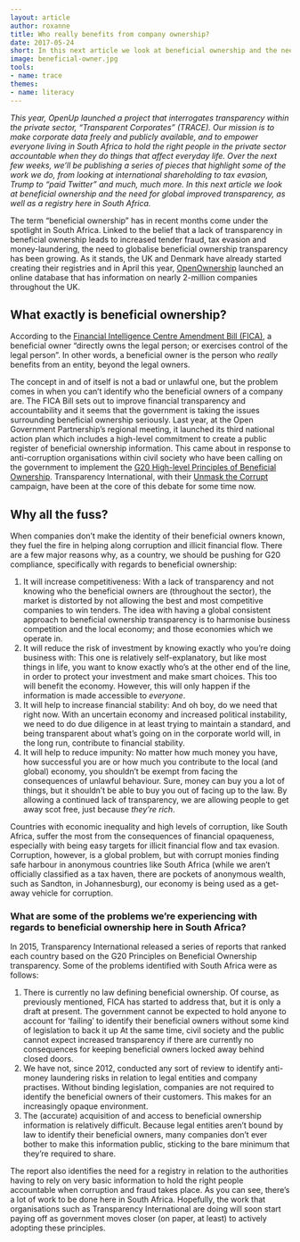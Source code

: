 ```yaml
---
layout: article
author: roxanne
title: Who really benefits from company ownership?
date: 2017-05-24
short: In this next article we look at beneficial ownership and the need for global improved transparency, as well as a registry here in South Africa.
image: beneficial-owner.jpg
tools:
- name: trace 
themes:
- name: literacy
---
```


_This year, OpenUp launched a project that interrogates transparency within the private sector, “Transparent Corporates” (TRACE). Our mission is to make corporate data freely and publicly available, and to empower everyone living in South Africa to hold the right people in the private sector accountable when they do things that affect everyday life. Over the next few weeks, we’ll be publishing a series of pieces that highlight some of the work we do, from looking at international shareholding to tax evasion, Trump to “paid Twitter” and much, much more. In this next article we look at beneficial ownership and the need for global improved transparency, as well as a registry here in South Africa._

The term “beneficial ownership” has in recent months come under the spotlight in South Africa. Linked to the belief that a lack of transparency in beneficial ownership leads to increased tender fraud, tax evasion and money-laundering, the need to globalise beneficial ownership transparency has been growing. As it stands, the UK and Denmark have already started creating their registries and in April this year, [OpenOwnership](https://register.openownership.org/) launched an online database that has information on nearly 2-million companies throughout the UK. 

## What exactly is beneficial ownership?

According to the [Financial Intelligence Centre Amendment Bill (FICA)](https://www.fic.gov.za/Documents/FIC%20Amendment%20Bill%20B-Bill.pdf), a beneficial owner “directly owns the legal person; or exercises control of the legal person”. In other words, a beneficial owner is the person who _really_ benefits from an entity, beyond the legal owners. 

The concept in and of itself is not a bad or unlawful one, but the problem comes in when you can’t identify who the beneficial owners of a company are. The FICA Bill sets out to improve financial transparency and accountability and it seems that the government is taking the issues surrounding beneficial ownership seriously. Last year, at the Open Government Partnership’s regional meeting, it launched its third national action plan which includes a high-level commitment to create a public register of beneficial ownership information. This came about in response to anti-corruption organisations within civil society who have been calling on the government to implement the [G20 High-level Principles of Beneficial Ownership](http://www.transparency.org/files/content/publication/2015_BOCountryReport_South_Africa.pdf). Transparency International, with their [Unmask the Corrupt](https://unmaskthecorrupt.org/) campaign, have been at the core of this debate for some time now. 

## Why all the fuss?

When companies don’t make the identity of their beneficial owners known, they fuel the fire in helping along corruption and illicit financial flow. There are a few major reasons why, as a country, we should be pushing for G20 compliance, specifically with regards to beneficial ownership:

1. It will increase competitiveness: With a lack of transparency and not knowing who the beneficial owners are (throughout the sector), the market is distorted by not allowing the best and most competitive companies to win tenders. The idea with having a global consistent approach to beneficial ownership transparency is to harmonise business competition and the local economy; and those economies which we operate in. 
2. It will reduce the risk of investment by knowing exactly who you’re doing business with: This one is relatively self-explanatory, but like most things in life, you want to know exactly who’s at the other end of the line, in order to protect your investment and make smart choices. This too will benefit the economy. However, this will only happen if the information is made accessible to _everyone_. 
3. It will help to increase financial stability: And oh boy, do we need that right now. With an uncertain economy and increased political instability, we need to do due diligence in at least trying to maintain a standard, and being transparent about what’s going on in the corporate world will, in the long run, contribute to financial stability. 
4. It will help to reduce impunity: No matter how much money you have, how successful you are or how much you contribute to the local (and global) economy, you shouldn’t be exempt from facing the consequences of unlawful behaviour. Sure, money can buy you a lot of things, but it shouldn’t be able to buy you out of facing up to the law. By allowing a continued lack of transparency, we are allowing people to get away scot free, just because _they’re rich_. 

Countries with economic inequality and high levels of corruption, like South Africa, suffer the most from the consequences of financial opaqueness, especially with being easy targets for illicit financial flow and tax evasion. Corruption, however, is a global problem, but with corrupt monies finding safe harbour in anonymous countries like South Africa (while we aren’t officially classified as a tax haven, there are pockets of anonymous wealth, such as Sandton, in Johannesburg), our economy is being used as a get-away vehicle for corruption. 

### What are some of the problems we’re experiencing with regards to beneficial ownership here in South Africa? 

In 2015, Transparency International released a series of reports that ranked each country based on the G20 Principles on Beneficial Ownership transparency. Some of the problems identified with South Africa were as follows:

1. There is currently no law defining beneficial ownership. Of course, as previously mentioned, FICA has started to address that, but it is only a draft at present. The government cannot be expected to hold anyone to account for ‘failing’ to identify their beneficial owners without some kind of legislation to back it up At the same time, civil society and the public cannot expect increased transparency if there are currently no consequences for keeping beneficial owners locked away behind closed doors. 
2. We have not, since 2012, conducted any sort of review to identify anti-money laundering risks in relation to legal entities and company practises. Without binding legislation, companies are not required to identify the beneficial owners of their customers. This makes for an increasingly opaque environment. 
3. The (accurate) acquisition of and access to beneficial ownership information is relatively difficult. Because legal entities aren’t bound by law to identify their beneficial owners, many companies don’t ever bother to make this information public, sticking to the bare minimum that they’re required to share. 

The report also identifies the need for a registry in relation to the authorities having to rely on very basic information to hold the right people accountable when corruption and fraud takes place. As you can see, there’s a lot of work to be done here in South Africa. Hopefully, the work that organisations such as Transparency International are doing will soon start paying off as government moves closer (on paper, at least) to actively adopting these principles. 







